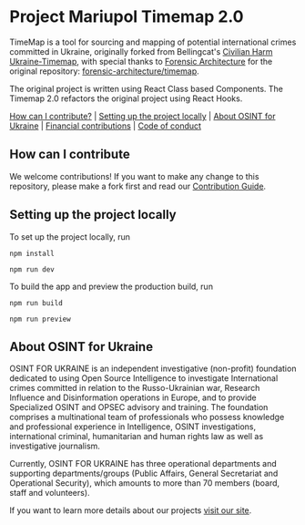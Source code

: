 # Project Mariupol Timemap 2.0

TimeMap is a tool for sourcing and mapping of potential international crimes committed in Ukraine, originally forked from Bellingcat's <a href="https://github.com/bellingcat/ukraine-timemap">Civilian Harm Ukraine-Timemap</a>, with special thanks to <a href="https://github.com/forensic-architecture">Forensic Architecture</a> for the original repository: <a href="https://github.com/forensic-architecture/timemap">forensic-architecture/timemap</a>.

The original project is written using React Class based Components. The Timemap 2.0 refactors the original project using React Hooks.

[How can I contribute?](#how-can-i-contribute) | [Setting up the project locally](#setting-up-the-project-locally) | [About OSINT for Ukraine](#about-osint-for-ukraine) | [Financial contributions](#financial-contributions) | [Code of conduct](#code-of-conduct)


## How can I contribute
We welcome contributions! If you want to make any change to this repository, please make a fork first and read our [Contribution Guide](CONTRIBUTING.MD). 

## Setting up the project locally

To set up the project locally, run 

`npm install`

`npm run dev`

To build the app and preview the production build, run

`npm run build`

`npm run preview`

## About OSINT for Ukraine

OSINT FOR UKRAINE is an independent investigative (non-profit) foundation dedicated to using Open Source Intelligence to investigate International crimes committed in relation to the Russo-Ukrainian war, Research Influence and Disinformation operations in Europe, and to provide Specialized OSINT and OPSEC advisory and training. The foundation comprises a multinational team of professionals who possess knowledge and professional experience in Intelligence, OSINT investigations, international criminal, humanitarian and human rights law as well as investigative journalism. 

Currently, OSINT FOR UKRAINE has three operational departments and supporting departments/groups (Public Affairs, General Secretariat and Operational Security), which amounts to more than 70 members (board, staff and volunteers).

If you want to learn more details about our projects [visit our site](https://www.osintforukraine.com/).